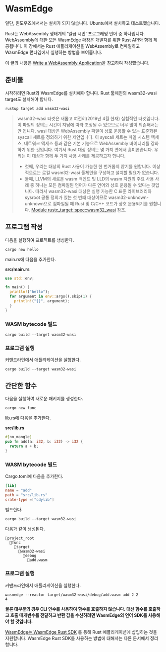 # WasmEdge 

일단, 윈도우즈에서서는 설치가 되지 않습니다. Ubuntu에서 설치하고 테스트했습니다. 

Rust는 WebAssembly 생태계의 '일급 시민' 프로그래밍 언어 중 하나입니다. WebAssembly에 대한 모든 WasmEdge 확장은 개발자를 위한 Rust API와 함께 제공됩니다. 이 장에서는 Rust 애플리케이션을 WebAssembly로 컴파일하고 WasmEdge 런타임에서 실행하는 방법을 보여줍니다.


이 글의 내용은 [Write a WebAssembly Application](https://wasmedge.org/book/en/write_wasm/rust.html)을 참고하여 작성했습니다.


## 준비물 
시작하려면 Rust와 WasmEdge를 설치해야 합니다. Rust 툴체인의 wasm32-wasi target도 설치해야 합니다.

```shell
rustup target add wasm32-wasi
```

> wasm32-wasi 타겟은 새롭고 여전히(2019년 4월 현재) 실험적인 타겟입니다. 이 파일의 정의는 시간이 지남에 따라 조정될 수 있으므로 너무 많이 의존해서는 안 됩니다.
> wasi 대상은 WebAssembly 파일이 상호 운용할 수 있는 표준화된 syscall 세트를 정의하기 위한 제안입니다. 이 syscall 세트는 파일 시스템 액세스, 네트워크 액세스 등과 같은 기본 기능으로 WebAssembly 바이너리를 강화하기 위한 것입니다.
> 여기서 Rust 대상 정의는 몇 가지 면에서 흥미롭습니다. 우리는 이 대상과 함께 두 가지 사용 사례를 제공하고자 합니다.    
> * 첫째, 우리는 대상의 Rust 사용이 가능한 한 번거롭지 않기를 원합니다. 이상적으로는 로컬 wasm32-wasi 툴체인을 구성하고 설치할 필요가 없습니다.
> * 둘째, LLVM의 새로운 wasm 백엔드 및 LLD의 wasm 지원의 주요 사용 사례 중 하나는 모든 컴파일된 언어가 다른 언어와 상호 운용될 수 있다는 것입니다. 따라서 wasm32-wasi 대상은 실행 가능한 C 표준 라이브러리와 sysroot 공통 정의가 있는 첫 번째 대상이므로 wasm32-unknown-unknown으로 컴파일될 때 Rust 및 C/C++ 코드가 상호 운용되기를 원합니다.
> [Module rustc_target::spec::wasm32_wasi](https://doc.rust-lang.org/beta/nightly-rustc/rustc_target/spec/wasm32_wasi/index.html) 참조.


## 프로그램 작성

다음을 실행하여 프로젝트를 생성한다. 

```shell
cargo new hello
```
main.rs에 다음을 추가한다.

**src/main.rs**    
```rust
use std::env;

fn main() {
  println!("hello");
  for argument in env::args().skip(1) {
    println!("{}", argument);
  }
}
```

### WASM bytecode 빌드 

```shell
cargo build --target wasm32-wasi
```

### 프로그램 실행 
커맨드라인에서 애플리케이션을 실행한다.
```shell
cargo build --target wasm32-wasi
```



## 간단한 함수 
다음을 실행하여 새로운 패키지를 생성한다. 
```shell
cargo new func
```

lib.rs에 다음을 추가한다.

**src/lib.rs**    
```rust
#[no_mangle]
pub fn add(a: i32, b: i32) -> i32 {
  return a + b;
}
```

### WASM bytecode 빌드 

Cargo.toml에 다음을 추가한다.
```toml
[lib]
name = "add"
path = "src/lib.rs"
crate-type =["cdylib"]
```
빌드한다. 
```shell
cargo build --target wasm32-wasi
```

다음과 같이 생성된다. 
```shell
📂project_root
  📂func
    📂target
      📂wasm32-wasi
        📂debug
          📄add.wasm
```



### 프로그램 실행 
커맨드라인에서 애플리케이션을 실행한다.
```shell
wasmedge --reactor target/wasm32-wasi/debug/add.wasm add 2 2
4
```


**물론 대부분의 경우 CLI 인수를 사용하여 함수를 호출하지 않습니다. 대신 함수를 호출하고 호출 매개변수를 전달하고 반환 값을 수신하려면 WasmEdge의 언어 SDK를 사용해야 할 것입니다.** 

[WasmEdge는 WasmEdge Rust SDK](https://wasmedge.org/book/en/sdk/rust.html) 를 통해 Rust 애플리케이션에 삽입하는 것을 지원합니다. WasmEdge Rust SDK를 사용하는 방법에 대해서는 다른 문서에서 정리합니다. 






